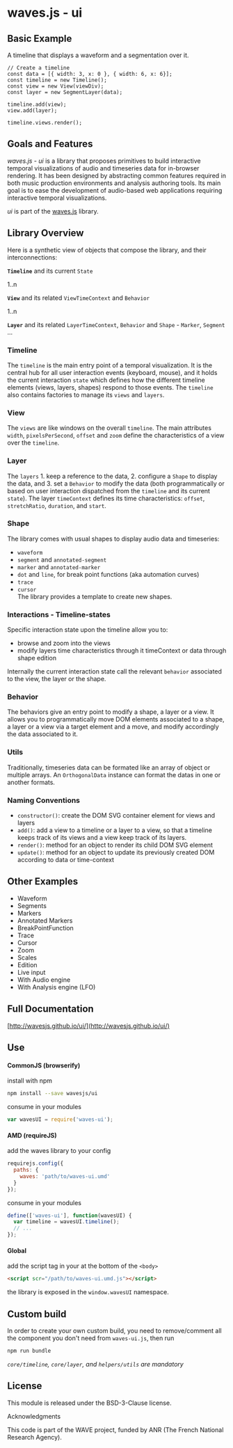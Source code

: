 # waves.js - ui


## Basic Example

A timeline that displays a waveform and a segmentation over it.

```
// Create a timeline
const data = [{ width: 3, x: 0 }, { width: 6, x: 6}];
const timeline = new Timeline();
const view = new View(viewDiv);
const layer = new SegmentLayer(data);

timeline.add(view);
view.add(layer);

timeline.views.render();
```


## Goals and Features

*waves.js - ui* is a library that proposes primitives to build interactive temporal visualizations of audio and timeseries data for in-browser rendering. It has been designed by abstracting common features required in both music production environments and analysis authoring tools. 
Its main goal is to ease the development of audio-based web applications requiring interactive temporal visualizations.

*ui* is part of the [waves.js](https://github.com/wavesjs/waves) library.


## Library Overview

Here is a synthetic view of objects that compose the library, and their interconnections:

**`Timeline`** and its current `State`

1..n 

**`View`** and its related `ViewTimeContext` and `Behavior`

1..n 

**`Layer`** and its related `LayerTimeContext`,  `Behavior` and `Shape` - `Marker`, `Segment` ...

### Timeline

The `timeline` is the main entry point of a temporal visualization. It is the central hub for all user interaction events (keyboard, mouse), and it holds the current interaction `state` which defines how the different timeline elements (views, layers, shapes) respond to those events. 
The `timeline` also contains factories to manage its `views` and `layers`.

### View

The `views` are like windows on the overall `timeline`. The main attributes `width`, `pixelsPerSecond`, `offset` and `zoom` define the characteristics of a view over the `timeline`.

### Layer

The `layers` 1. keep a reference to the data, 2. configure a `Shape` to display the data, and 3. set a `Behavior` to modify the data (both programmatically or based on user interaction dispatched from the `timeline` and its current `state`). 
The layer `timeContext` defines its time characteristics: `offset`, `stretchRatio`, `duration`, and `start`.

### Shape

The library comes with usual shapes to display audio data and timeseries: 
- `waveform`
- `segment` and `annotated-segment`
- `marker` and `annotated-marker` 
- `dot` and `line`, for break point functions (aka automation curves)
- `trace`
- `cursor`  
The library provides a template to create new shapes.

### Interactions - Timeline-states

Specific interaction state upon the timeline allow you to:
- browse and zoom into the views
- modify layers time characteristics through it timeContext or data through shape edition

Internally the current interaction state call the relevant `behavior` associated to the view, the layer or the shape.

### Behavior

The behaviors give an entry point to modify a shape, a layer or a view. It allows you to programmatically move DOM elements associated to a shape, a layer or a view via a target element and a move, and modify accordingly the data associated to it. 

### Utils

Traditionally, timeseries data can be formated like an array of object or multiple arrays. An `OrthogonalData` instance can format the datas in one or another formats.

### Naming Conventions

- `constructor()`: create the DOM SVG container element for views and layers
- `add()`: add a view to a timeline or a layer to a view, so that a timeline keeps track of its views and a view keep track of its layers.
- `render()`: method for an object to render its child DOM SVG element
- `update()`: method for an object to update its previously created DOM according to data or time-context


## Other Examples

- Waveform
- Segments
- Markers
- Annotated Markers
- BreakPointFunction
- Trace
- Cursor
- Zoom
- Scales
- Edition
- Live input
- With Audio engine
- With Analysis engine (LFO)

## Full Documentation

[http://wavesjs.github.io/ui/](http://wavesjs.github.io/ui/)

## Use

#### CommonJS (browserify)

install with npm

```bash
npm install --save wavesjs/ui
```

consume in your modules

```javascript
var wavesUI = require('waves-ui');
```

#### AMD (requireJS)

add the waves library to your config

```javascript
requirejs.config({
  paths: {
    waves: 'path/to/waves-ui.umd'
  }
});
```

consume in your modules

```javascript
define(['waves-ui'], function(wavesUI) {
  var timeline = wavesUI.timeline();
  // ...
});
```

#### Global

add the script tag in your at the bottom of the `<body>`

```html
<script scr="/path/to/waves-ui.umd.js"></script>
```

the library is exposed in the `window.wavesUI` namespace.


## Custom build

In order to create your own custom build, you need to
remove/comment all the component you don't need from `waves-ui.js`, then run

```bash
npm run bundle
```

_`core/timeline`, `core/layer`, and `helpers/utils` are mandatory_


## License

This module is released under the BSD-3-Clause license.

Acknowledgments

This code is part of the WAVE project, funded by ANR (The French National Research Agency).
